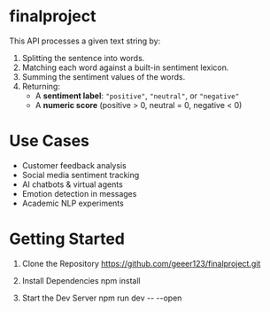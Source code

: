 # finalproject
This API processes a given text string by:

1. Splitting the sentence into words.
2. Matching each word against a built-in sentiment lexicon.
3. Summing the sentiment values of the words.
4. Returning:
   - A **sentiment label**: `"positive"`, `"neutral"`, or `"negative"`
   - A **numeric score** (positive > 0, neutral = 0, negative < 0)

# Use Cases

- Customer feedback analysis  
- Social media sentiment tracking  
- AI chatbots & virtual agents  
- Emotion detection in messages  
- Academic NLP experiments

# Getting Started

1. Clone the Repository
https://github.com/geeer123/finalproject.git

2. Install Dependencies
npm install

3. Start the Dev Server
npm run dev -- --open
